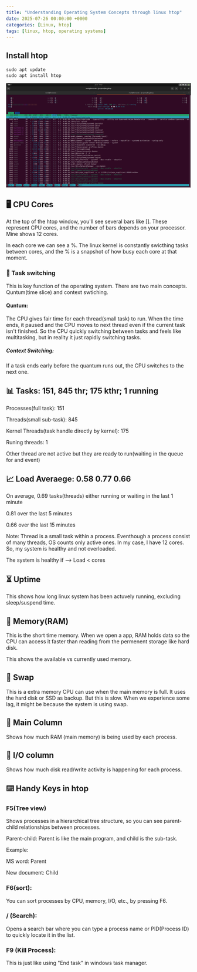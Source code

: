 ```yaml
---
title: "Understanding Operating System Concepts through linux htop"
date: 2025-07-26 00:00:00 +0000
categories: [Linux, htop]
tags: [linux, htop, operating systems]
---
```


## Install htop
~~~
sudo apt update
sudo apt install htop
~~~

![htop screenshot](/images/htop_ss.png)


## 🖥️ CPU Cores

At the top of the htop window, you'll see several bars like []. These represent CPU cores, and the number of bars depends on your processor. Mine shows 12 cores.

In each core we can see a %. The linux kernel is constantly swicthing tasks between cores, and the % is a snapshot of how busy each core at that moment. 

### 🔄 Task switching

This is key function of the operating system. There are two main concepts. Quntum(time slice) and context swtiching. 

#### Quntum: 

The CPU gives fair time for each thread(small task) to run. When the time ends, it paused and the CPU moves to next thread even if the current task isn't finished. So the CPU quickly switching between tasks and feels like multitasking, but in reality it just rapidly switching tasks.

##### Context Switching:

If a task ends early before the quantum runs out, the CPU switches to the next one.

## 📊 Tasks: 151, 845 thr; 175 kthr; 1 running 

Processes(full task): 151

Threads(small sub-task): 845

Kernel Threads(task handle directly by kernel): 175

Runing threads: 1

Other thread are not active but they are ready to run(waiting in the queue for and event)

## 📈 Load Averaege: 0.58 0.77 0.66

On average, 0.69 tasks(threads) either running or waiting in the last 1 minute

0.81 over the last 5 minutes

0.66 over the last 15 minutes

Note: Thread is a small task within a process. Eventhough a process consist of many threads, OS counts only active ones. In my case, I have 12 cores. So, my system is healthy and not overloaded.

The system is healthy if --> Load < cores

## ⏳ Uptime 

This shows how long linux system has been actuvely running, excluding sleep/suspend time.

## 💾 Memory(RAM)

This is the short time memory. When we open a app, RAM holds data so the CPU can access it faster than reading from the permenent storage like hard disk.

This shows the available vs currently used memory.

## 💽 Swap

This is a extra memory CPU can use when the main memory is full. It uses the hard disk or SSD as backup. But this is slow. When we experience some lag, it might be because the system is using swap.

## 🧠 Main Column

Shows how much RAM (main memory) is being used by each process.

## 📀 I/O column

Shows how much disk read/write activity is happening for each process.

## ⌨️ Handy Keys in htop

### F5(Tree view)

Shows processes in a hierarchical tree structure, so you can see parent-child relationships between processes.

Parent-child: Parent is like the main program, and child is the sub-task. 

Example:

MS word: Parent

New document: Child

### F6(sort):

You can sort processes by CPU, memory, I/O, etc., by pressing F6.

### / (Search):

Opens a search bar where you can type a process name or PID(Process ID) to quickly locate it in the list.

### F9 (Kill Process):

This is just like using "End task" in windows task manager.
